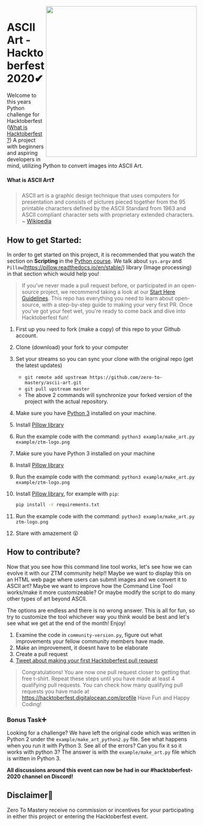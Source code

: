 <img src="https://raw.githubusercontent.com/dawsonbooth/ascii-art/master/logo.png" width="400" align="right"/>

# ASCII Art - Hacktoberfest 2020✔

Welcome to this years Python challenge for Hacktoberfest ([What is Hacktoberfest?](https://github.com/zero-to-mastery/coding_challenge-31/blob/master/README.md#what-is-hacktoberfest)) A project with beginners and aspiring developers in mind, utilizing Python to convert images into ASCII Art.

#### What is ASCII Art❓
> ASCII art is a graphic design technique that uses computers for presentation and consists of pictures pieced together from the 95 printable characters defined by the ASCII Standard from 1963 and ASCII compliant character sets with proprietary extended characters.
~ [Wikipedia](https://en.wikipedia.org/wiki/ASCII_art)


## How to get Started:
In order to get started on this project, it is recommended that you watch the section on **Scripting** in the [Python course](https://academy.zerotomastery.io/p/complete-python-developer-zero-to-mastery?utm_source=github&utm_campaign=ascii-art-hf20). We talk about ```sys.argv``` and ```Pillow```(https://pillow.readthedocs.io/en/stable/) library (Image processing) in that section which would help you!

> If you've never made a pull request before, or participated in an open-source project, we recommend taking a look at our [Start Here Guidelines](https://github.com/zero-to-mastery/start-here-guidelines). This repo has everything you need to learn about open-source, with a step-by-step guide to making your very first PR.
> Once you've got your feet wet, you're ready to come back and dive into Hacktoberfest fun!

1. First up you need to fork (make a copy) of this repo to your Github account.
2. Clone (download) your fork to your computer
3. Set your streams so you can sync your clone with the original repo (get the latest updates)

    - `git remote add upstream https://github.com/zero-to-mastery/ascii-art.git`
    - `git pull upstream master`
    - The above 2 commands will synchronize your forked version of the project with the actual repository.
4. Make sure you have [Python 3](https://www.python.org/downloads/) installed on your machine.
5. Install [Pillow library](https://pillow.readthedocs.io/en/stable/installation.html)
6. Run the  example code with the command: `python3 example/make_art.py example/ztm-logo.png`
4. Make sure you have Python 3 installed on your machine

5. Install [Pillow library](https://pillow.readthedocs.io/en/stable/installation.html)
6. Run the  example code with the command: `python3 example/make_art.py example/ztm-logo.png`
5. Install [Pillow library](https://pillow.readthedocs.io/en/stable/installation.html), for example with `pip`:
    ```bash
    pip install -r requirements.txt
    ```
6. Run the  example code with the command: `python3 example/make_art.py ztm-logo.png`

5. Stare with amazement 😮

## How to contribute?

Now that you see how this command line tool works, let's see how we can evolve it with our ZTM community help!! Maybe we want to display this on an HTML web page where users can submit images and we convert it to ASCII art? Maybe we want to improve how the Command Line Tool works/make it more customizeable? Or maybe modify the script to do many other types of art beyond ASCII. 

The options are endless and there is no wrong answer. This is all for fun, so try to customize the tool whichever way you think would be best and let's see what we get at the end of the month! Enjoy! 

1. Examine the code in `community-version.py`, figure out what improvements your fellow community members have made. 
2. Make an improvement, it doesnt have to be elaborate
3. Create a pull request
4. [Tweet about making your first Hacktoberfest pull request](https://ctt.ac/bbIct)

> Congratulations! You are now one pull request closer to getting that free t-shirt. Repeat these steps until you have made at least 4 qualifying pull requests. You can check how many qualifying pull requests you have made at <https://hacktoberfest.digitalocean.com/profile> Have Fun and Happy Coding!

### Bonus Task➕
Looking for a challenge?
We have left the original code which was written in Python 2 under the `example/make_art_python2.py` file. See what happens when you run it with Python 3. See all of the errors? Can you fix it so it works with python 3? The answer is with the `example/make_art.py` file which is written in Python 3.

**All discussions around this event can now be had in our #hacktoberfest-2020 channel on Discord!**

## Disclaimer🔴
Zero To Mastery receive no commission or incentives for your participating in either this project or entering the Hacktoberfest event. 
